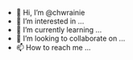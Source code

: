 - 👋 Hi, I’m @chwrainie
- 👀 I’m interested in ...
- 🌱 I’m currently learning ...
- 💞️ I’m looking to collaborate on ...
- 📫 How to reach me ...

<!---
chwrainie/chwrainie is a ✨ special ✨ repository because its `README.md` (this file) appears on your GitHub profile.
You can click the Preview link to take a look at your changes.
--->
